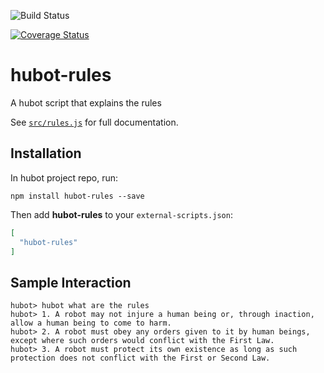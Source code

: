 ![Build Status](https://github.com/hubotio/hubot-rules/actions/workflows/build.yml/badge.svg)

[![Coverage Status](https://coveralls.io/repos/github/hubotio/hubot-rules/badge.svg?branch=master)](https://coveralls.io/github/hubotio/hubot-rules?branch=master)

# hubot-rules

A hubot script that explains the rules

See [`src/rules.js`](src/rules.js) for full documentation.

## Installation

In hubot project repo, run:

`npm install hubot-rules --save`

Then add **hubot-rules** to your `external-scripts.json`:

```json
[
  "hubot-rules"
]
```

## Sample Interaction

```
hubot> hubot what are the rules
hubot> 1. A robot may not injure a human being or, through inaction, allow a human being to come to harm.
hubot> 2. A robot must obey any orders given to it by human beings, except where such orders would conflict with the First Law.
hubot> 3. A robot must protect its own existence as long as such protection does not conflict with the First or Second Law.
```

